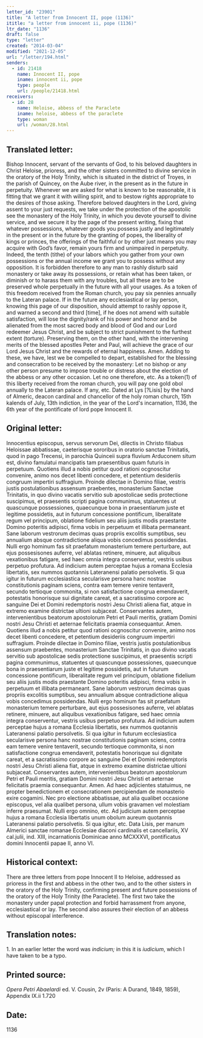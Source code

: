 ```yaml
---
letter_id: "23901"
title: "A letter from Innocent II, pope (1136)"
ititle: "a letter from innocent ii, pope (1136)"
ltr_date: "1136"
draft: false
type: "letter"
created: "2014-03-04"
modified: "2021-12-05"
url: "/letter/194.html"
senders:
  - id: 21418
    name: Innocent II, pope
    iname: innocent ii, pope
    type: people
    url: /people/21418.html
receivers:
  - id: 28
    name: Heloise, abbess of the Paraclete
    iname: heloise, abbess of the paraclete
    type: woman
    url: /woman/28.html
---
```

<h2> Translated letter:</h2>Bishop Innocent, servant of the servants of God, to his beloved daughters in Christ Heloise, prioress, and the other sisters committed to divine service in the oratory of the Holy Trinity, which is situated in the district of Troyes, in the parish of Quincey, on the Aube river, in the present as in the future in perpetuity.  Whenever we are asked for what is known to be reasonable, it is fitting that we grant it with willing spirit, and to bestow rights appropriate to the desires of those asking.  Therefore beloved daughters in the Lord, giving assent to your just requests, we take under the protection of the apostolic see the monastery of the Holy Trinity, in which you devote yourself to divine service, and we secure it by the page of the present writing, fixing that whatever possessions, whatever goods you possess justly and legitimately in the present or in the future by the granting of popes, the liberality of kings or princes, the offerings of the faithful or by other just means you may acquire with God’s favor, remain yours firm and unimpaired in perpetuity.  Indeed, the tenth (tithe) of your labors which you gather from your own possessions or the annual income we grant you to possess without any opposition.  It is forbidden therefore to any man to rashly disturb said monastery or take away its possessions, or retain what has been taken, or diminish or to harass them with any troubles, but all these are to be preserved whole perpetually in the future with all your usages.  As a token of this freedom received from the Roman church, you pay six pennies annually to the Lateran palace.  If in the future any ecclesiastical or lay person, knowing this page of our disposition, should attempt to rashly oppose it, and warned a second and third [time], if he does not amend with suitable satisfaction, will lose the dignity/rank of his power and honor and be alienated from the most sacred body and blood of God and our Lord redeemer Jesus Christ, and be subject to strict punishment to the furthest extent (torture).  Preserving them, on the other hand, with the intervening merits of the blessed apostles Peter and Paul, will achieve the grace of our Lord Jesus Christ and the rewards of eternal happiness.  Amen.
Adding to these, we have, lest we be compelled to depart, established for the blessing and consecration to be received by the monastery:  Let no bishop or any other person presume to impose trouble or distress about the election of the abbess or any other occasion.  Let no one therefore, etc.
As a token(1) of this liberty received from the roman church, you will pay one gold obol annually to the Lateran palace.  If any, etc.
Dated at Lys [?Lisis] by the hand of Almeric, deacon cardinal and chancellor of the holy roman church, 15th kalends of July, 13th indiction, in the year of the Lord's incarnation, 1136, the 6th year of the pontificate of lord pope Innocent II.
<h2 class="mt-4"> Original letter:</h2>Innocentius episcopus, servus servorum Dei, dilectis in Christo filiabus Heloissae abbatissae, caeterisque sororibus in oratorio sanctae Trinitatis, quod in pago Trecensi, in parochia Quinceii supra fluvium Arduconem situm est, divino famulatui mancipatis tam praesentibus quam futuris in perpetuum.  Quotiens illud a nobis petitur quod rationi ocgnoscitur convenire, animo nos decet libenti concedere, et petentium desideriis congruum impertiri suffragium.  Proinde dilectae in Domino filiae, vestris justis postulationibus assensum praebentes, monasterium Sanctae Trinitatis, in quo divino vacatis servitio sub apostolicae sedis protectione suscipimus, et praesentis scripti pagina communimus, statuentes ut quascunque possessiones, quaecunque bona in praesentiarum juste et legitime possidetis, aut in futurum concessione pontificum, liberalitate regum vel principum, oblatione fidelium seu aliis justis modis praestante Domino poteritis adipisci, firma vobis in perpetuum et illibata permaneant.  Sane laborum vestrorum decimas quas propriis excolitis sumptibus, seu annualium absque contradictione aliqua vobis concedimus possidendas.  Nulli ergo hominum fas sit praefatum monasterium temere perturbare, aut ejus possesisones auferre, vel ablatas retinere, minuere, aut aliquibus vexationibus fatigare, sed haec omnia integra conserventur, vestris usibus perpetuo profutura.  Ad indicium autem perceptae hujus a romana Ecclesia libertatis, sex nummos quotannis Lateranensi palatio persolvetis.  Si qua igitur in futurum ecclesiastica secularisve persona hanc nostrae constitutionis paginam sciens, contra eam temere venire tentaverit, secundo tertioque commonita, si non satisfactione congrua emendaverit, potestatis honorisque sui dignitate careat, et a sacratissimo corpore ac sanguine Dei et Domini redemptoris nostri Jesu Christi aliena fiat, atque in extremo examine districtae ultioni subjaceat.  Conservantes autem, intervenientibus beatorum apostolorum Petri et Pauli meritis, gratiam Domini nostri Jesu Christi et aeternae felicitatis praemia consequantur.  Amen.
Quotiens illud a nobis petitur quod rationi ocgnoscitur convenire, animo nos decet libenti concedere, et petentium desideriis congruum impertiri suffragium.  Proinde dilectae in Domino filiae, vestris justis postulationibus assensum praebentes, monasterium Sanctae Trinitatis, in quo divino vacatis servitio sub apostolicae sedis protectione suscipimus, et praesentis scripti pagina communimus, statuentes ut quascunque possessiones, quaecunque bona in praesentiarum juste et legitime possidetis, aut in futurum concessione pontificum, liberalitate regum vel principum, oblatione fidelium seu aliis justis modis praestante Domino poteritis adipisci, firma vobis in perpetuum et illibata permaneant.  Sane laborum vestrorum decimas quas propriis excolitis sumptibus, seu annualium absque contradictione aliqua vobis concedimus possidendas.  Nulli ergo hominum fas sit praefatum monasterium temere perturbare, aut ejus possesisones auferre, vel ablatas retinere, minuere, aut aliquibus vexationibus fatigare, sed haec omnia integra conserventur, vestris usibus perpetuo profutura.  Ad indicium autem perceptae hujus a romana Ecclesia libertatis, sex nummos quotannis Lateranensi palatio persolvetis.  Si qua igitur in futurum ecclesiastica secularisve persona hanc nostrae constitutionis paginam sciens, contra eam temere venire tentaverit, secundo tertioque commonita, si non satisfactione congrua emendaverit, potestatis honorisque sui dignitate careat, et a sacratissimo corpore ac sanguine Dei et Domini redemptoris nostri Jesu Christi aliena fiat, atque in extremo examine districtae ultioni subjaceat.  Conservantes autem, intervenientibus beatorum apostolorum Petri et Pauli meritis, gratiam Domini nostri Jesu Christi et aeternae felicitatis praemia consequantur.  Amen.
Ad haec adjicientes statuimus, ne propter benedictionem et consecrationem percipiendam de monasterio exire cogamini.  Nec pro electione abbatissae, aut alia qualibet occasione episcopus, vel alia qualibet persona, ullum vobis gravamen vel molestiam inferre praesumat.  Nulli ergo omnino, etc.  Ad judicium autem perceptae hujus a romana Ecclesia libertatis unum obolum aureum quotannis Lateranensi palatio persolvetis.  Si qua igitur, etc.
Data Lisis, per manum Almerici sanctae romanae Ecclesiae diaconi cardinalis et cancellariis, XV cal.julii, ind. XIII, incarnationis Dominicae anno MCXXXVI, pontificatus domini Innocentii papae II, anno VI.
<h2 class="mt-4"> Historical context:</h2>There are three letters from pope Innocent II to Heloise, addressed as prioress in the first and abbess in the other two, and to the other sisters in the oratory of the Holy Trinity, confirming present and future possessions of the oratory of the Holy Trinity (the Paraclete).  The first two take the monastery under papal protection and forbid harrassment from anyone, ecclesiastical or lay.  The second also assures their election of an abbess without episcopal interference.
<h2 class="mt-4"> Translation notes:</h2><p>1. In an earlier letter the word was <em>indicium;</em> in this it is <em>iudicium</em>, which I have taken to be a typo.</p><h2 class="mt-4"> Printed source:</h2><p><em>Opera Petri Abaelardi</em> ed. V. Cousin, 2v (Paris: A Durand, 1849, 1859), Appendix IX.ii 1.720</p><h2 class="mt-4"> Date:</h2>1136